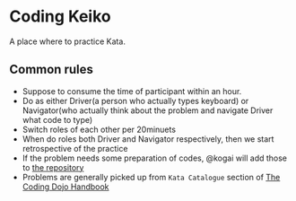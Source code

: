 # Coding Keiko

A place where to practice Kata.

## Common rules

- Suppose to consume the time of participant within an hour.
- Do as either Driver(a person who actually types keyboard) or Navigator(who actually think about the problem and navigate Driver what code to type)
- Switch roles of each other per 20minuets
- When do roles both Driver and Navigator respectively, then we start retrospective of the practice
- If the problem needs some preparation of codes, @kogai will add those to [the repository](https://github.com/kogai/coding-keiko)
- Problems are generally picked up from `Kata Catalogue` section of [The Coding Dojo Handbook](https://leanpub.com/codingdojohandbook)
